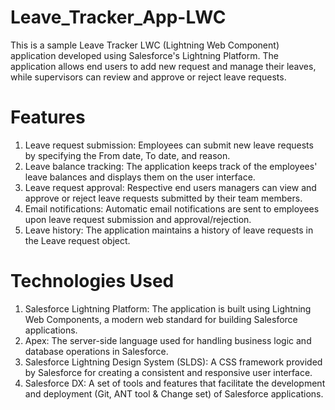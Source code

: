# Leave_Tracker_App-LWC
This is a sample Leave Tracker LWC (Lightning Web Component) application developed using Salesforce's Lightning Platform. The application allows end users to add new request and manage their leaves, while supervisors can review and approve or reject leave requests.

# Features
1. Leave request submission: Employees can submit new leave requests by specifying the From date, To date, and reason.
2. Leave balance tracking: The application keeps track of the employees' leave balances and displays them on the user interface.
3. Leave request approval: Respective end users managers can view and approve or reject leave requests submitted by their team members.
4. Email notifications: Automatic email notifications are sent to employees upon leave request submission and approval/rejection.
5. Leave history: The application maintains a history of leave requests in the Leave request object.

# Technologies Used
1. Salesforce Lightning Platform: The application is built using Lightning Web Components, a modern web standard for building Salesforce applications.
2. Apex: The server-side language used for handling business logic and database operations in Salesforce.
3. Salesforce Lightning Design System (SLDS): A CSS framework provided by Salesforce for creating a consistent and responsive user interface.
4. Salesforce DX: A set of tools and features that facilitate the development and deployment (Git, ANT tool & Change set) of Salesforce applications.
